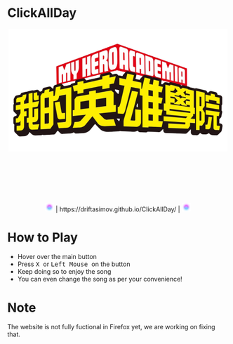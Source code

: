 # ClickAllDay

<p align = 'center'>
<img src = 'icon.png'>
</p>
<p align = 'center'>
<img src = 'cursor.png' width = '20' style = "margin-top: 100px;"> | https://driftasimov.github.io/ClickAllDay/ | <img src = 'cursor.png' width = '20'>
</p>

# How to Play
* Hover over the main button
* Press <kbd> X </kbd> or <kbd> Left Mouse </kbd> on the button
* Keep doing so to enjoy the song
* You can even change the song as per your convenience!

# Note

The website is not fully fuctional in Firefox yet, we are working on fixing that.
